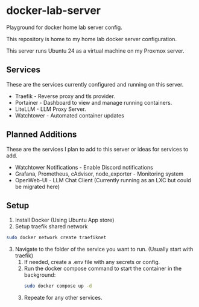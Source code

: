 # docker-lab-server

Playground for docker home lab server config.

This repository is home to my home lab docker server configuration.

This server runs Ubuntu 24 as a virtual machine on my Proxmox server.

## Services

These are the services currently configured and running on this server.

- Traefik - Reverse proxy and tls provider.
- Portainer - Dashboard to view and manage running containers.
- LiteLLM - LLM Proxy Server.
- Watchtower - Automated container updates

## Planned Additions

These are the services I plan to add to this server or ideas for services to add.

- Watchtower Notifications - Enable Discord notifications
- Grafana, Prometheus, cAdvisor, node_exporter - Monitoring system
- OpenWeb-UI - LLM Chat Client (Currently running as an LXC but could be migrated here)

## Setup

1. Install Docker (Using Ubuntu App store)
2. Setup traefik shared network

```bash
sudo docker network create traefiknet
```

3. Navigate to the folder of the service you want to run. (Usually start with traefik)
    1. If needed, create a .env file with any secrets or config.
    1. Run the docker compose command to start the container in the background:
        ```bash
        sudo docker compose up -d
        ```
    3. Repeate for any other services.

